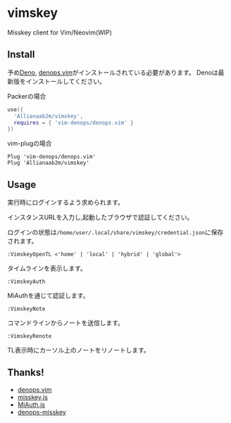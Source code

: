 # vimskey

Misskey client for Vim/Neovim(WIP)

## Install

予め[Deno](https://deno.land),
[denops.vim](https://github.com/vim-denops/denops.vim)がインストールされている必要があります。
Denoは最新版をインストールしてください。

Packerの場合

```lua
use({
  'Allianaab2m/vimskey',
  requires = { 'vim-denops/denops.vim' }
})
```

vim-plugの場合

```vim
Plug 'vim-denops/denops.vim'
Plug 'Allianaab2m/vimskey'
```

## Usage

実行時にログインするよう求められます。

インスタンスURLを入力し,起動したブラウザで認証してください。

ログインの状態は`/home/user/.local/share/vimskey/credential.json`に保存されます。

`:VimskeyOpenTL <'home' | 'local' | 'hybrid' | 'global'>`

タイムラインを表示します。

`:VimskeyAuth`

MiAuthを通じて認証します。

`:VimskeyNote`

コマンドラインからノートを送信します。

`:VimskeyRenote`

TL表示時にカーソル上のノートをリノートします。

## Thanks!

- [denops.vim](https://github.com/vim-denops/denops.vim)
- [misskey.js](https://github.com/misskey-dev/misskey.js)
- [MiAuth.js](https://github.com/Comamoca/miauth.js)
- [denops-misskey](https://github.com/ansanloms/denops-misskey)
